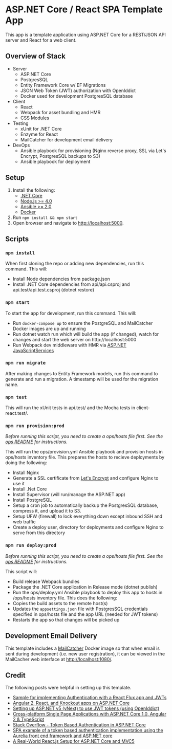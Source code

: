 # ASP.NET Core / React SPA Template App

This app is a template application using ASP.NET Core for a REST/JSON API server and React for a web client.

## Overview of Stack
- Server
  - ASP.NET Core
  - PostgresSQL
  - Entity Framework Core w/ EF Migrations
  - JSON Web Token (JWT) authorization with OpenIddict
  - Docker used for development PostgresSQL database
- Client
  - React
  - Webpack for asset bundling and HMR
  - CSS Modules
- Testing
  - xUnit for .NET Core
  - Enzyme for React
  - MailCatcher for development email delivery
- DevOps
  - Ansible playbook for provisioning (Nginx reverse proxy, SSL via Let's Encrypt, PostgresSQL backups to S3)
  - Ansible playbook for deployment

## Setup

1. Install the following:
   - [.NET Core](https://www.microsoft.com/net/core)
   - [Node.js >= 4.0](https://nodejs.org/en/download/)
   - [Ansible >= 2.0](http://docs.ansible.com/ansible/intro_installation.html)
   - [Docker](https://docs.docker.com/engine/installation/)
2. Run `npm install && npm start`
3. Open browser and navigate to [http://localhost:5000](http://localhost:5000).

## Scripts

### `npm install`

When first cloning the repo or adding new dependencies, run this command.  This will:

- Install Node dependencies from package.json
- Install .NET Core dependencies from api/api.csproj and api.test/api.test.csproj (dotnet restore)

### `npm start`

To start the app for development, run this command.  This will:

- Run `docker-compose up` to ensure the PostgreSQL and MailCatcher Docker images are up and running
- Run dotnet watch run which will build the app (if changed), watch for changes and start the web server on http://localhost:5000
- Run Webpack dev middleware with HMR via [ASP.NET JavaScriptServices](https://github.com/aspnet/JavaScriptServices)

### `npm run migrate`

After making changes to Entity Framework models, run this command to generate and run a migration.  A timestamp will be used for the migration name.

### `npm test`

This will run the xUnit tests in api.test/ and the Mocha tests in client-react.test/.

### `npm run provision:prod`

 _Before running this script, you need to create a ops/hosts file first.  See the [ops README](ops/) for instructions._

 This will run the ops/provision.yml Ansible playbook and provision hosts in ops/hosts inventory file.  This prepares the hosts to recieve deployments by doing the following:
  - Install Nginx
  - Generate a SSL certificate from [Let's Encrypt](https://letsencrypt.org/) and configure Nginx to use it
  - Install .Net Core
  - Install Supervisor (will run/manage the ASP.NET app)
  - Install PostgreSQL
  - Setup a cron job to automatically backup the PostgresSQL database, compress it, and upload it to S3.
  - Setup UFW (firewall) to lock everything down except inbound SSH and web traffic
  - Create a deploy user, directory for deployments and configure Nginx to serve from this directory

### `npm run deploy:prod`

_Before running this script, you need to create a ops/hosts file first.  See the [ops README](ops/) for instructions._

This script will:
 - Build release Webpack bundles
 - Package the .NET Core application in Release mode (dotnet publish)
 - Run the ops/deploy.yml Ansible playbook to deploy this app to hosts in /ops/hosts inventory file.  This does the following:
  - Copies the build assets to the remote host(s)
  - Updates the `appsettings.json` file with PostgresSQL credentials specified in ops/hosts file and the app URL (needed for JWT tokens)
  - Restarts the app so that changes will be picked up

## Development Email Delivery

This template includes a [MailCatcher](https://mailcatcher.me/) Docker image so that when email is sent during development (i.e. new user registration), it can be viewed
in the MailCacher web interface at [http://localhost:1080/](http://localhost:1080/).

## Credit

The following posts were helpful in setting up this template.

- [Sample for implementing Authentication with a React Flux app and JWTs](https://github.com/auth0-blog/react-flux-jwt-authentication-sample)
- [Angular 2, React, and Knockout apps on ASP.NET Core](http://blog.stevensanderson.com/2016/05/02/angular2-react-knockout-apps-on-aspnet-core/)
- [Setting up ASP.NET v5 (vNext) to use JWT tokens (using OpenIddict)](http://capesean.co.za/blog/asp-net-5-jwt-tokens/)
- [Cross-platform Single Page Applications with ASP.NET Core 1.0, Angular 2 & TypeScript](https://chsakell.com/2016/01/01/cross-platform-single-page-applications-with-asp-net-5-angular-2-typescript/)
- [Stack Overflow - Token Based Authentication in ASP.NET Core](http://stackoverflow.com/questions/30546542/token-based-authentication-in-asp-net-core-refreshed)
- [SPA example of a token based authentication implementation using the Aurelia front end framework and ASP.NET core]( https://github.com/alexandre-spieser/AureliaAspNetCoreAuth)
- [A Real-World React.js Setup for ASP.NET Core and MVC5](https://www.simple-talk.com/dotnet/asp-net/a-real-world-react-js-setup-for-asp-net-core-and-mvc)

